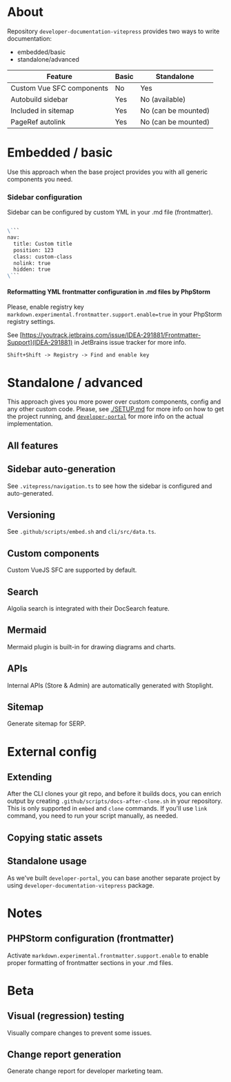 # About

Repository `developer-documentation-vitepress` provides two ways to write documentation:

- embedded/basic
- standalone/advanced

| Feature                   | Basic | Standalone          |
|---------------------------|-------|---------------------|
| Custom Vue SFC components | No    | Yes                 |
| Autobuild sidebar         | Yes   | No (available)      |
| Included in sitemap       | Yes   | No (can be mounted) |
| PageRef autolink          | Yes   | No (can be mounted) |

# Embedded / basic

Use this approach when the base project provides you with all generic components you need.

### Sidebar configuration

Sidebar can be configured by custom YML in your .md file (frontmatter).

```markdown

\```
nav:
  title: Custom title
  position: 123
  class: custom-class
  nolink: true
  hidden: true
\```

```

#### Reformatting YML frontmatter configuration in .md files by PhpStorm

Please, enable registry key `markdown.experimental.frontmatter.support.enable=true` in your PhpStorm registry settings.

See [https://youtrack.jetbrains.com/issue/IDEA-291881/Frontmatter-Support](IDEA-291881) in JetBrains issue tracker for more info.

```
Shift+Shift -> Registry -> Find and enable key
```

# Standalone / advanced

This approach gives you more power over custom components, config and any other custom code. Please,
see [./SETUP.md](SETUP) for more info on how to get the project running, 
and [`developer-portal`](/shopware/developer-portal) for more info on the actual implementation.

## All features
## Sidebar auto-generation

See `.vitepress/navigation.ts` to see how the sidebar is configured and auto-generated.

## Versioning

See `.github/scripts/embed.sh` and `cli/src/data.ts`.

## Custom components

Custom VueJS SFC are supported by default.

## Search

Algolia search is integrated with their DocSearch feature.

## Mermaid

Mermaid plugin is built-in for drawing diagrams and charts.

## APIs

Internal APIs (Store & Admin) are automatically generated with Stoplight.

## Sitemap

Generate sitemap for SERP.

# External config

## Extending

After the CLI clones your git repo, and before it builds docs, you can enrich output by
creating `.github/scripts/docs-after-clone.sh` in your repository. This is only supported in `embed` and `clone`
commands. If you'll use `link` command, you need to run your script manually, as needed.

## Copying static assets

## Standalone usage

As we've built `developer-portal`, you can base another separate project by using `developer-documentation-vitepress`
package.

# Notes

## PHPStorm configuration (frontmatter)

Activate `markdown.experimental.frontmatter.support.enable` to enable proper formatting of frontmatter sections in your
.md files.

# Beta

## Visual (regression) testing

Visually compare changes to prevent some issues.

## Change report generation

Generate change report for developer marketing team.